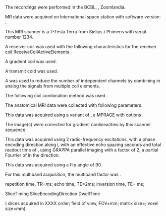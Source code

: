 The recordings were performed in the BCBL,  , Zoomlandia.

MR data were acquired on International space station with software version:  .

This MRI scanner is a 7-Tesla Terra
from Sielips / Phimens with serial number 1234.

A   receiver coil was used with the following characteristics
for the receiver coil ReceiveCoilActiveElements  .

A   gradient coil was used.

A   transmit coid was used.

A   was used to reduce the number of independent channels by
combining in analog the signals from multiple coil elements.

The following coil combination method was used  .

The anatomical MRI data were collected with following parameters.

This data was acquired using a   variant of  ,
a   MPRAGE with options  .


The image(s) were corrected for gradient nonlinearities by this scanner sequence.




This data was acquired using 2 radio-frequency excitations,
with a phase encoding direction along i, with
an effective echo spacing  seconds and total readout
time of , using GRAPPA parallel imaging with a factor of
2, a partial Fourrier of
in the   direction.

This data was acquired using a flip angle of 90.

For this multiband acquisition, the multiband factor was  .

repetition time, TR=ms;
echo time, TE=2ms;
inversion time, TE= ms;

SliceTiming
SliceEncodingDirection
DwellTime

( slices acquired in XXXX order; field of view, FOV=mm;
matrix size=; voxel size=mm).
